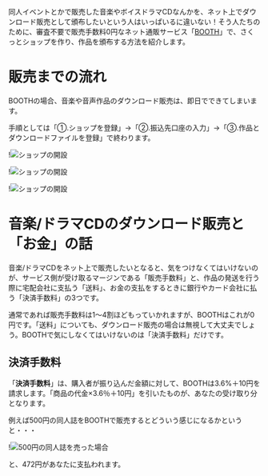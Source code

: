 同人イベントとかで販売した音楽やボイスドラマCDなんかを、ネット上でダウンロード販売として頒布したいという人はいっぱいるに違いない！そう人たちのために、審査不要で販売手数料0円なネット通販サービス「[BOOTH](https://booth.pm/start?utm_source=blog&utm_medium=banner&utm_campaign=boothmaniax)」で、さくっとショップを作り、作品を頒布する方法を紹介します。

# 販売までの流れ

BOOTHの場合、音楽や音声作品のダウンロード販売は、即日でできてしまいます。

手順としては「①.ショップを登録」→「②.振込先口座の入力」→「③.作品とダウンロードファイルを登録」で終わります。

!![ショップの開設](151116_0002.jpg)

!![ショップの開設](151116_0004.jpg)

!![ショップの開設](151116_0003.jpg)

# 音楽/ドラマCDのダウンロード販売と「お金」の話

音楽/ドラマCDをネット上で販売したいとなると、気をつけなくてはいけないのが、サービス側が受け取るマージンである「販売手数料」と、作品の発送を行う際に宅配会社に支払う「送料」、お金の支払をするときに銀行やカード会社に払う「決済手数料」の3つです。

通常であれば販売手数料は1〜4割ほどもっていかれますが、BOOTHはこれが0円です。「送料」についても、ダウンロード販売の場合は無視して大丈夫でしょう。BOOTHで気にしなくてはいけないのは「決済手数料」だけです。

## 決済手数料

「<strong>決済手数料</strong>」は、購入者が振り込んだ金額に対して、BOOTHは3.6%＋10円を請求します。「商品の代金×3.6％＋10円」を引いたものが、あなたの受け取り分となります。

例えば500円の同人誌をBOOTHで販売するとどういう感じになるかというと・・・

!![500円の同人誌を売った場合](151116_0005.jpg)

と、472円があなたに支払われます。
